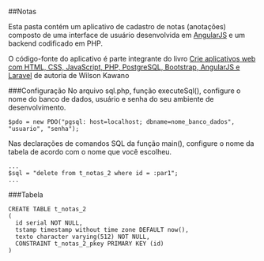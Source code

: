 ##Notas

Esta pasta contém um aplicativo de cadastro de notas (anotações) composto de uma interface de usuário desenvolvida em [AngularJS](https://angularjs.org/) e um backend codificado em PHP.

O código-fonte do aplicativo é parte integrante do livro [Crie aplicativos web com HTML, CSS, JavaScript, PHP, PostgreSQL, Bootstrap, AngularJS e Laravel](http://www.lcm.com.br/site/#livros/detalhesLivro/crie-aplicativos-web-com-html--css--javascript--php--postgresql--bootstrap--angularjs-e-laravel.html) de autoria de Wilson Kawano

###Configuração
No arquivo sql.php, função executeSql(), configure o nome do banco de dados, usuário e senha do seu ambiente de desenvolvimento.

    $pdo = new PDO("pgsql: host=localhost; dbname=nome_banco_dados", "usuario", "senha");

Nas declarações de comandos SQL da função main(), configure o nome da tabela de acordo com o nome que você escolheu.

    ...
    $sql = "delete from t_notas_2 where id = :par1";
    ...

###Tabela

    CREATE TABLE t_notas_2
    (
      id serial NOT NULL,
      tstamp timestamp without time zone DEFAULT now(),
      texto character varying(512) NOT NULL,
      CONSTRAINT t_notas_2_pkey PRIMARY KEY (id)
    )